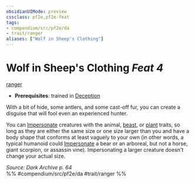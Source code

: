 ```yaml
---
obsidianUIMode: preview
cssclass: pf2e,pf2e-feat
tags:
- compendium/src/pf2e/da
- trait/ranger
aliases: ["Wolf in Sheep's Clothing"]
---
```

# Wolf in Sheep's Clothing  *Feat 4*  
[ranger](Reference/Rules/Traits/ranger.md "Ranger Class Trait")  

- **Prerequisites**: trained in [Deception](skills.md#Deception)

With a bit of hide, some antlers, and some cast-off fur, you can create a disguise that will fool even an experienced hunter.

You can [Impersonate](impersonate.md) creatures with the animal, [beast](beast.md "Beast Creature Type Trait"), or [plant](plant.md "Plant Creature Type Trait") traits, so long as they are either the same size or one size larger than you and have a body shape that conforms at least vaguely to your own (in other words, a typical humanoid could [Impersonate](impersonate.md) a bear or an arboreal, but not a horse, giant scorpion, or assassin vine). Impersonating a larger creature doesn't change your actual size.

*Source: Dark Archive p. 64*  
%% #compendium/src/pf2e/da #trait/ranger %%